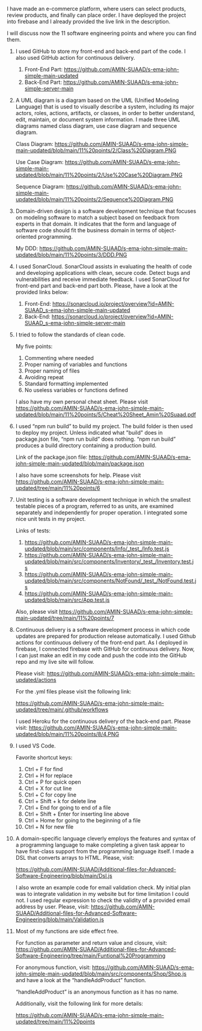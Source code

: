 I have made an e-commerce platform, where users can select products, review products, and finally can place order. I have deployed the project into firebase and I already provided the live link in the description. 

I will discuss now the 11 software engineering points and where you can find them. 


1. I used GitHub to store my front-end and back-end part of the code. I also used GitHub action for continuous delivery.

      1. Front-End Part: https://github.com/AMIN-SUAAD/s-ema-john-simple-main-updated
      2. Back-End Part: https://github.com/AMIN-SUAAD/s-ema-john-simple-server-main

   
2. A UML diagram is a diagram based on the UML (Unified Modeling Language) that is used to visually describe a system, including its major actors, roles, actions, artifacts, or classes, in order to better understand, edit, maintain, or document system information. I made three UML diagrams named class diagram, use case diagram and sequence diagram.

   Class Diagram: 
   https://github.com/AMIN-SUAAD/s-ema-john-simple-main-updated/blob/main/11%20points/2/Class%20Diagram.PNG

   Use Case Diagram:
   https://github.com/AMIN-SUAAD/s-ema-john-simple-main-updated/blob/main/11%20points/2/Use%20Case%20Diagram.PNG
   
   Sequence Diagram: 
   https://github.com/AMIN-SUAAD/s-ema-john-simple-main-updated/blob/main/11%20points/2/Sequence%20Diagram.PNG



3. Domain-driven design is a software development technique that focuses on modeling software to match a subject based on feedback from experts in that domain. It indicates that the form and language of software code should fit the business domain in terms of object-oriented programming.

   My DDD: 
   https://github.com/AMIN-SUAAD/s-ema-john-simple-main-updated/blob/main/11%20points/3/DDD.PNG



4. I used SonarCloud. SonarCloud assists in evaluating the health of code and developing applications with clean, secure code. Detect bugs and vulnerabilities and receive immediate feedback. I used SonarCloud for front-end part and back-end part both. Please, have a look at the provided links below:

   1. Front-End: https://sonarcloud.io/project/overview?id=AMIN-SUAAD_s-ema-john-simple-main-updated
   2. Back-End: https://sonarcloud.io/project/overview?id=AMIN-SUAAD_s-ema-john-simple-server-main


5. I tried to follow the standards of clean code. 

   My five points: 
   1. Commenting where needed
   2. Proper naming of variables and functions
   3. Proper naming of files
   4. Avoiding repeat
   5. Standard formatting implemented
   6. No useless variables or functions defined

   I also have my own personal cheat sheet. Please visit https://github.com/AMIN-SUAAD/s-ema-john-simple-main-updated/blob/main/11%20points/5/Cheat%20Sheet_Amin%20Suaad.pdf


6. I used “npm run build” to build my project. The build folder is then used to deploy my project. Unless indicated what "build" does in package.json file, “npm run build” does nothing. “npm run build” produces a build directory containing a production build.

   Link of the package.json file: https://github.com/AMIN-SUAAD/s-ema-john-simple-main-updated/blob/main/package.json

   I also have some screenshots for help. Please visit https://github.com/AMIN-SUAAD/s-ema-john-simple-main-updated/tree/main/11%20points/6


7. Unit testing is a software development technique in which the smallest testable pieces of a program, referred to as units, are examined separately and independently for proper operation. I integrated some nice unit tests in my project. 

   Links of tests: 

      1. https://github.com/AMIN-SUAAD/s-ema-john-simple-main-updated/blob/main/src/components/Info/_test_/Info.test.js
      2. https://github.com/AMIN-SUAAD/s-ema-john-simple-main-updated/blob/main/src/components/Inventory/_test_/Inventory.test.js
      3. https://github.com/AMIN-SUAAD/s-ema-john-simple-main-updated/blob/main/src/components/NotFound/_test_/NotFound.test.js
      4. https://github.com/AMIN-SUAAD/s-ema-john-simple-main-updated/blob/main/src/App.test.js

   Also, please visit https://github.com/AMIN-SUAAD/s-ema-john-simple-main-updated/tree/main/11%20points/7


8. Continuous delivery is a software development process in which code updates are prepared for production release automatically. I used Github actions for continuous delivery of the front-end part. As I deployed in firebase, I connected firebase with GitHub for continuous delivery. Now, I can just make an edit in my code and push the code into the GitHub repo and my live site will follow.

   Please visit: https://github.com/AMIN-SUAAD/s-ema-john-simple-main-updated/actions

   For the .yml files please visit the following link:

   https://github.com/AMIN-SUAAD/s-ema-john-simple-main-updated/tree/main/.github/workflows

   I used Heroku for the continuous delivery of the back-end part. Please visit: 
   https://github.com/AMIN-SUAAD/s-ema-john-simple-main-updated/blob/main/11%20points/8/4.PNG


9. I used VS Code. 

    Favorite shortcut keys:
    1. Ctrl + F for find
    2. Ctrl + H for replace
    3. Ctrl + P for quick open
    4. Ctrl + X for cut line
    5. Ctrl + C for copy line
    6. Ctrl + Shift + k for delete line
    7. Ctrl + End for going to end of a file
    8. Ctrl + Shift + Enter for inserting line above
    9. Ctrl + Home for going to the beginning of a file
    10. Ctrl + N for new file


10.  A domain-specific language cleverly employs the features and syntax of a programming language to make completing a given task appear to have first-class support from the programming language itself. I made a DSL that converts arrays to HTML. Please, visit:

     https://github.com/AMIN-SUAAD/Additional-files-for-Advanced-Software-Engineering/blob/main/Dsl.js
     
     I also wrote an example code for email validation check. My initial plan was to integrate validation in my website but for time limitation I could not. I used regular            expression to check the validity of a provided email address by user. Please, visit: 
     https://github.com/AMIN-SUAAD/Additional-files-for-Advanced-Software-Engineering/blob/main/Validation.js


11. Most of my functions are side effect free.

    For function as parameter and return value and closure, visit:
    https://github.com/AMIN-SUAAD/Additional-files-for-Advanced-Software-Engineering/tree/main/Funtional%20Programming

    For anonymous function, visit: 
    https://github.com/AMIN-SUAAD/s-ema-john-simple-main-updated/blob/main/src/components/Shop/Shop.js and have a look at the “handleAddProduct” function.

    “handleAddProduct” is an anonymous function as it has no name. 


    Additionally, visit the following link for more details:

    https://github.com/AMIN-SUAAD/s-ema-john-simple-main-updated/tree/main/11%20points
